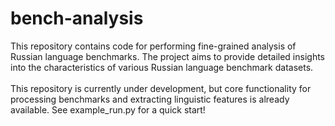 # bench-analysis
This repository contains code for performing fine-grained analysis of Russian language benchmarks. The project aims to provide detailed insights into the characteristics of various Russian language benchmark datasets.<br/>
<br/>
This repository is currently under development, but core functionality for processing benchmarks and extracting linguistic features is already available. See example_run.py for a quick start!
